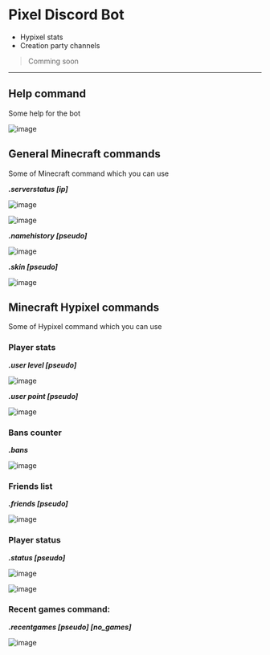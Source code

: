 # Pixel Discord Bot

- Hypixel stats 
- Creation party channels 

> Comming soon
 
***

## Help command

Some help for the bot

![image](https://user-images.githubusercontent.com/73474137/161224351-085d8366-b580-4ee2-9140-2874f162868e.png)

## General Minecraft commands

Some of Minecraft command which you can use

***.serverstatus [ip]***

![image](https://user-images.githubusercontent.com/73474137/160867713-342d3b3f-3309-49f1-b88f-f20e72999711.png)

![image](https://user-images.githubusercontent.com/73474137/160867844-4b98baf9-17b8-4f27-abc9-22637bd16f55.png)

***.namehistory [pseudo]***

![image](https://user-images.githubusercontent.com/73474137/160841229-d3f0626b-4cb2-42eb-8919-43b40e0e8592.png)

***.skin [pseudo]***

![image](https://user-images.githubusercontent.com/73474137/160841289-c1e6abd5-825b-40f8-bce8-3b4767ad38ef.png)

## Minecraft Hypixel commands

Some of Hypixel command which you can use 

### Player stats

***.user level [pseudo]***

![image](https://user-images.githubusercontent.com/73474137/160712334-8ade2d7f-1f2c-42e4-a041-b777bafadaf2.png)

***.user point [pseudo]***

![image](https://user-images.githubusercontent.com/73474137/160712431-045a1d6d-16ec-4f94-9167-36a80899553c.png)

### Bans counter

***.bans***

![image](https://user-images.githubusercontent.com/73474137/160712247-da733a52-684c-447c-8131-be0aec0328bb.png)

### Friends list

***.friends [pseudo]***

![image](https://user-images.githubusercontent.com/73474137/160712122-87439205-a1ed-46c8-aadc-bfb55a649d54.png)

### Player status

***.status [pseudo]***

![image](https://user-images.githubusercontent.com/73474137/160711989-fffe0a13-5f94-40bd-b1ce-73e331e990a4.png)

![image](https://user-images.githubusercontent.com/73474137/160712036-ff106b46-04f8-4791-a3bf-3daf289894e5.png)

### Recent games command:

***.recentgames [pseudo] [no_games]***

![image](https://user-images.githubusercontent.com/73474137/160711731-4663ca7e-fa62-4d66-aa3f-ac55e2718fed.png)
